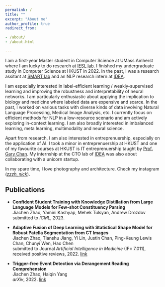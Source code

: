 ```yaml
---
permalink: /
title: ""
excerpt: "About me"
author_profile: true
redirect_from:

- /about/
- /about.html

---
```


I am a first-year Master student in Computer Science at UMass Amherst where I am lucky to do research at [IESL lab](http://www.iesl.cs.umass.edu/). I finished my undergraduate study in Computer Science at HKUST in 2022. In the past, I was a research assitant at [SMART lab](https://hkustsmartlab.netlify.app/) and an NLP research intern at [IDEA](https://www.idea.edu.cn/en/about-team.html).  

I am especially interested in label-efficient learning / weakly-supervised learning and improving the robustness and interpretability of neural networks. I am particularly enthusiastic about applying the implication to biology and medicine where labeled data are expensive and scarce.   In the past, I worked on various tasks with diverse kinds of data involving Natural Language Processing, Medical Image Analysis, etc. I currently focus on efficient methods for NLP in a low-resource scenario and am actively exploring in-context learning. I am also broadly interested in imbalanced learning, meta learning,  multimodality and neural science.  

Apart from research, I am also interested in entreprenuership, especially on the application of AI. I took a minor in entreprenuership at HKUST and one of my favourite courses at HKUST is IT entreprenuership taught by [Prof. Gary Chan](https://www.cse.ust.hk/~gchan/). My internship at the CTO lab of [IDEA](https://www.idea.edu.cn/en) was also about collaborating with a unicorn startup.

In my spare time, I love photography and architecture. Check my instagram ([*zzzh_nick*](https://instagram.com/zzzh_nick?igshid=YmMyMTA2M2Y=)). 

## Publications
- **Confident Student Training with Knowledge Distillation from Large Language Models for Few-shot Constituency Parsing**\
Jiachen Zhao, Yamini Kashyap, Mehek Tulsyan, Andrew Drozdov\
submitted to *ICML*, 2023.

- **Adaptive Fusion of Deep Learning with Statistical Shape Model for Robust Patella Segmentation from CT Images**\
Jiachen Zhao, Tianshu Jiang, Yi Lin, Justin Chan, Ping-Keung Lewis Chan, Chunyi Wen, Hao Chen\
submitted to Journal *Artificial Intelligence in Medicine* (IF= 7.011), received positive reviews, 2022. [link](https://papers.ssrn.com/sol3/papers.cfm?abstract_id=4026021)

- **Trigger-free Event Detection via Derangement Reading Comprehension**\
Jiachen Zhao, Haiqin Yang\
*arXiv*, 2022. [link](https://arxiv.org/pdf/2208.09659.pdf)




